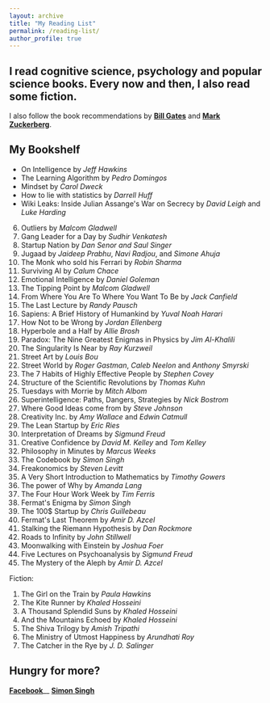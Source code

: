```yaml
---
layout: archive
title: "My Reading List"
permalink: /reading-list/
author_profile: true
---
```


## I read cognitive science, psychology and popular science books. Every now and then, I also read some fiction.

I also follow the book recommendations by [**Bill Gates**](https://www.gatesnotes.com/Books#All) and [**Mark Zuckerberg**](http://www.ayearofbooks.net/book-1-/). 

My Bookshelf
------

* On Intelligence by *Jeff Hawkins*
* The Learning Algorithm by *Pedro Domingos*
* Mindset by *Carol Dweck*
* How to lie with statistics by *Darrell Huff*
* Wiki Leaks: Inside Julian Assange's War on Secrecy by *David Leigh* and *Luke Harding*
6. Outliers by *Malcom Gladwell* 
7. Gang Leader for a Day by *Sudhir Venkatesh*
8. Startup Nation by *Dan Senor and Saul Singer*
9. Jugaad by *Jaideep Prabhu*, *Navi Radjou*, and *Simone Ahuja*
10. The Monk who sold his Ferrari by *Robin Sharma*
11. Surviving AI by *Calum Chace*
12. Emotional Intelligence by *Daniel Goleman*
13. The Tipping Point by *Malcom Gladwell*
14. From Where You Are To Where You Want To Be by *Jack Canfield*
15. The Last Lecture by *Randy Pausch*
17. Sapiens: A Brief History of Humankind by *Yuval Noah Harari*
18. How Not to be Wrong by *Jordan Ellenberg*
19. Hyperbole and a Half by *Allie Brosh*
20. Paradox: The Nine Greatest Enigmas in Physics by *Jim Al-Khalili*
21. The Singularity Is Near by *Ray Kurzweil*
22. Street Art by *Louis Bou*
23. Street World by *Roger Gastman*, *Caleb Neelon* and *Anthony Smyrski*
24. The 7 Habits of Highly Effective People by *Stephen Covey*
25. Structure of the Scientific Revolutions by *Thomas Kuhn*
26. Tuesdays with Morrie by *Mitch Albom*
27. Superintelligence: Paths, Dangers, Strategies by *Nick Bostrom*
28. Where Good Ideas come from by *Steve Johnson*
29. Creativity Inc. by *Amy Wallace* and *Edwin Catmull*
30. The Lean Startup by *Eric Ries*
31. Interpretation of Dreams by *Sigmund Freud*
32. Creative Confidence by *David M. Kelley* and *Tom Kelley*
33. Philosophy in Minutes by *Marcus Weeks*
34. The Codebook by *Simon Singh*
35. Freakonomics by *Steven Levitt*
36. A Very Short Introduction to Mathematics by *Timothy Gowers*
37. The power of Why by *Amanda Lang*
38. The Four Hour Work Week by *Tim Ferris*
39. Fermat's Enigma by *Simon Singh*
40. The 100$ Startup by *Chris Guillebeau*
41. Fermat's Last Theorem by *Amir D. Azcel*
42. Stalking the Riemann Hypothesis by *Dan Rockmore*
43. Roads to Infinity by *John Stillwell*
44. Moonwalking with Einstein by *Joshua Foer*
45. Five Lectures on Psychoanalysis by *Sigmund Freud*
46. The Mystery of the Aleph by *Amir D. Azcel*

Fiction:
1. The Girl on the Train by *Paula Hawkins*
2. The Kite Runner by *Khaled Hosseini*
3. A Thousand Splendid Suns by *Khaled Hosseini*
4. And the Mountains Echoed by *Khaled Hosseini*
5. The Shiva Trilogy by *Amish Tripathi*
8. The Ministry of Utmost Happiness by *Arundhati Roy*
9. The Catcher in the Rye by *J. D. Salinger*

## Hungry for more?

[**Facebook**](https://media.fb.com/2016/12/19/global-influencers-share-2016-book-recommendations-for-readtolead/)__
[**Simon Singh**](https://simonsingh.net/books/recommended-books/)
